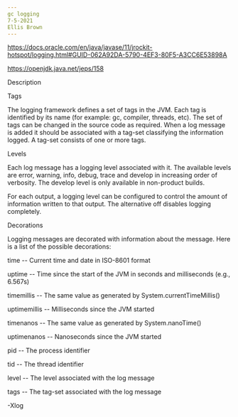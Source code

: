 ```yaml
--- 
gc logging
7-5-2021 
Ellis Brown
--- 
```

https://docs.oracle.com/en/java/javase/11/jrockit-hotspot/logging.html#GUID-062A92DA-5790-4EF3-80F5-A3CC6E53898A

https://openjdk.java.net/jeps/158 

Description

Tags

The logging framework defines a set of tags in the JVM. Each tag is identified by its name (for example: gc, compiler, threads, etc). The set of tags can be changed in the source code as required. When a log message is added it should be associated with a tag-set classifying the information logged. A tag-set consists of one or more tags.

Levels

Each log message has a logging level associated with it. The available levels are error, warning, info, debug, trace and develop in increasing order of verbosity. The develop level is only available in non-product builds.

For each output, a logging level can be configured to control the amount of information written to that output. The alternative off disables logging completely.

Decorations

Logging messages are decorated with information about the message. Here is a list of the possible decorations:


time -- Current time and date in ISO-8601 format

uptime -- Time since the start of the JVM in seconds and milliseconds (e.g., 6.567s)

timemillis -- The same value as generated by System.currentTimeMillis()

uptimemillis -- Milliseconds since the JVM started

timenanos -- The same value as generated by System.nanoTime()

uptimenanos -- Nanoseconds since the JVM started

pid -- The process identifier

tid -- The thread identifier

level -- The level associated with the log message

tags -- The tag-set associated with the log message

-Xlog